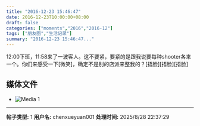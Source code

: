 ```yaml
---
title: "2016-12-23 15:46:47"
date: 2016-12-23T10:00:00+08:00
draft: false
categories: ["moments","2016","2016-12"]
tags: ["朋友圈","生活记录"]
summary: "2016-12-23 15:46:47..."
---
```


12:00下班，11:58来了一波客人。这不要紧，要紧的是跟我说要每种shooter各来一个。你们来感受一下[微笑]，确定不是别的店派来整我的？[捂脸][捂脸][捂脸]

## 媒体文件

- ![Media 1](/Moments/photos/2016-12-23/201612231546470.jpg)

---

**帖子类型:** 1
**用户名:** chenxueyuan001
**处理时间:** 2025/8/28 22:37:29